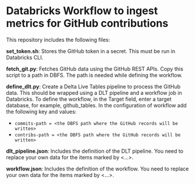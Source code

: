 # Databricks Workflow to ingest metrics for GitHub contributions

This repository includes the following files:

**set_token.sh**: Stores the GitHub token in a secret. This must be run in Databricks CLI.

**fetch_git.py**: Fetches GitHub data using the GitHub REST APIs. Copy this script to a path in DBFS. The path is needed while defining the workflow.

**define_dlt.py**: Create a Delta Live Tables pipeline to process the GitHub data. This should be wrapped using a DLT pipeline and a workflow job in Databricks. To define the workflow, in the Target field, enter a target database, for example, github_tables. In the configuration of workflow add the following key and values:
- `commits-path = <the DBFS path where the GitHub records will be written>`
- `contribs-path = <the DBFS path where the GitHub records will be written>`

**dlt_pipeline.json**: Includes the definition of the DLT pipeline. You need to replace your own data for the items marked by <...>.

**workflow.json**: Includes the definition of the workflow. You need to replace your own data for the items marked by <...>.
